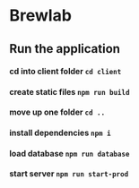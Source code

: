 # Brewlab

## Run the application

#### cd into client folder `cd client`
#### create static files `npm run build`
#### move up one folder `cd ..`
#### install dependencies `npm i`
#### load database `npm run database`
#### start server `npm run start-prod`
